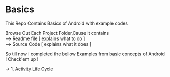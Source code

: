 # Basics
This Repo Contains Basics of Android with example codes

Browse Out Each Project Folder,Cause it contains <br/>
--> Readme file [ explains what to do ]<br/>
--> Source Code [ explains what it does ]<br/>

So till now i completed the bellow Examples from basic concepts of Android ! 
Check'em up ! 

-> 1. [Activity Life Cycle](http://ouo.io/JAM0C)

